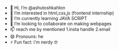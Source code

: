 - 👋 Hi, I’m @ashutoshkahlon
- 👀 I’m interested in html,css,js (frontend internship)
- 🌱 I’m currently learning JAVA SCRIPT
- 💞️ I’m looking to collaborate on making webpages
- 📫 reach me by mentioned 1.insta handle
                            2.email
- 😄 Pronouns: he
- ⚡ Fun fact: i'm nerdy 🤓

<!---
ashutoshkahlon/ashutoshkahlon is a ✨ special ✨ repository because its `README.md` (this file) appears on your GitHub profile.
You can click the Preview link to take a look at your changes.
--->
